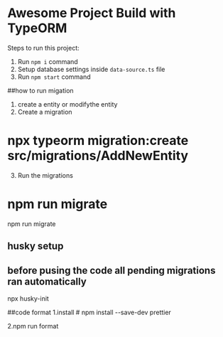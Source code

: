 # Awesome Project Build with TypeORM

Steps to run this project:

1. Run `npm i` command
2. Setup database settings inside `data-source.ts` file
3. Run `npm start` command

##how to run migation

1. create a entity or modifythe entity
2. Create a migration

# npx typeorm migration:create src/migrations/AddNewEntity

3. Run the migrations

# npm run migrate

npm run migrate

## husky setup

## before pusing the code all pending migrations ran automatically

npx husky-init

##code format
1.install # npm install --save-dev prettier

2.npm run format
